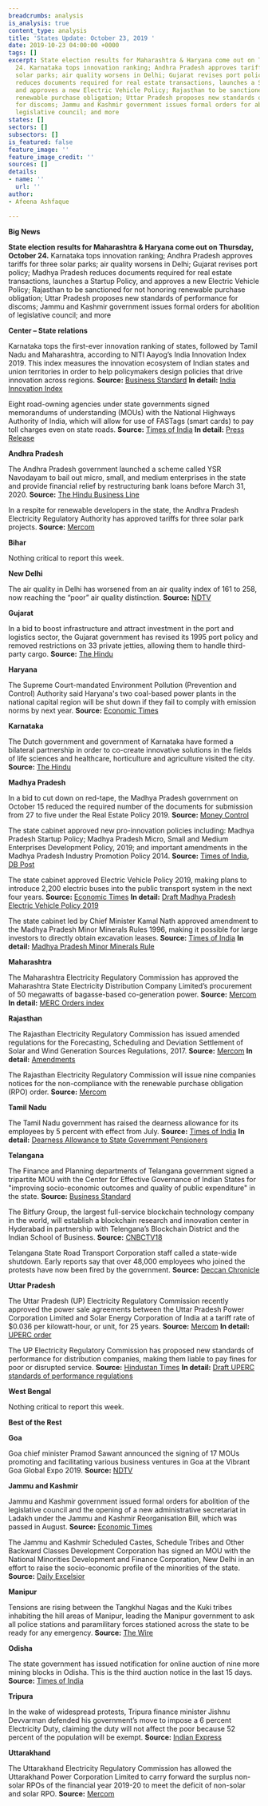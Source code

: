 ```yaml
---
breadcrumbs: analysis
is_analysis: true
content_type: analysis
title: 'States Update: October 23, 2019 '
date: 2019-10-23 04:00:00 +0000
tags: []
excerpt: State election results for Maharashtra & Haryana come out on Thursday, October
  24. Karnataka tops innovation ranking; Andhra Pradesh approves tariffs for three
  solar parks; air quality worsens in Delhi; Gujarat revises port policy; Madhya Pradesh
  reduces documents required for real estate transactions, launches a Startup Policy,
  and approves a new Electric Vehicle Policy; Rajasthan to be sanctioned for not honoring
  renewable purchase obligation; Uttar Pradesh proposes new standards of performance
  for discoms; Jammu and Kashmir government issues formal orders for abolition of
  legislative council; and more
states: []
sectors: []
subsectors: []
is_featured: false
feature_image: ''
feature_image_credit: ''
sources: []
details:
- name: ''
  url: ''
author:
- Afeena Ashfaque

---
```

**Big News**

**State election results for Maharashtra & Haryana come out on Thursday, October 24.** Karnataka tops innovation ranking; Andhra Pradesh approves tariffs for three solar parks; air quality worsens in Delhi; Gujarat revises port policy; Madhya Pradesh reduces documents required for real estate transactions, launches a Startup Policy, and approves a new Electric Vehicle Policy; Rajasthan to be sanctioned for not honoring renewable purchase obligation; Uttar Pradesh proposes new standards of performance for discoms; Jammu and Kashmir government issues formal orders for abolition of legislative council; and more

**Center – State relations**

Karnataka tops the first-ever innovation ranking of states, followed by Tamil Nadu and Maharashtra, according to NITI Aayog’s India Innovation Index 2019. This index measures the innovation ecosystem of Indian states and union territories in order to help policymakers design policies that drive innovation across regions. **Source:** [Business Standard](https://www.business-standard.com/article/pti-stories/karnataka-tops-innovation-ranking-of-states-best-investment-destination-in-india-niti-aayog-119101701101_1.html) **In detail:** [India Innovation Index](https://niti.gov.in/sites/default/files/2019-10/India_Innovation_Index_Report_2019.pdf)

Eight road-owning agencies under state governments signed memorandums of understanding (MOUs) with the National Highways Authority of India, which will allow for use of FASTags (smart cards) to pay toll charges even on state roads. **Source:** [Times of India](https://timesofindia.indiatimes.com/india/8-states-sign-mou-with-nhai-for-fastags/articleshowprint/71587035.cms) **In detail:** [Press Release](https://pib.gov.in/newsite/PrintRelease.aspx?relid=193790)

**Andhra Pradesh**

The Andhra Pradesh government launched a scheme called YSR Navodayam to bail out micro, small, and medium enterprises in the state and provide financial relief by restructuring bank loans before March 31, 2020. **Source:** [The Hindu Business Line](https://www.thehindubusinessline.com/news/national/andhra-pradesh-cm-launches-scheme-for-msmes/article29725994.ece)

In a respite for renewable developers in the state, the Andhra Pradesh Electricity Regulatory Authority has approved tariffs for three solar park projects. **Source:** [Mercom](https://mercomindia.com/respite-developers-andhra-approves-solar-projects/)

**Bihar**

Nothing critical to report this week.

**New Delhi**

The air quality in Delhi has worsened from an air quality index of 161 to 258, now reaching the “poor” air quality distinction. **Source:** [NDTV](https://www.ndtv.com/delhi-news/delhis-overall-air-quality-improves-to-moderate-category-2119721)

**Gujarat**

In a bid to boost infrastructure and attract investment in the port and logistics sector, the Gujarat government has revised its 1995 port policy and removed restrictions on 33 private jetties, allowing them to handle third-party cargo. **Source:** [The Hindu](https://www.thehindu.com/business/Economy/gujarat-brings-out-new-port-policy/article29683260.ece)

**Haryana**

The Supreme Court-mandated Environment Pollution (Prevention and Control) Authority said Haryana's two coal-based power plants in the national capital region will be shut down if they fail to comply with emission norms by next year. **Source:** [Economic Times](https://energy.economictimes.indiatimes.com/news/power/haryanas-thermal-power-plants-in-ncr-to-be-shut-if-emission-norms-not-met-by-2020-epca/71658246)

**Karnataka**

The Dutch government and government of Karnataka have formed a bilateral partnership in order to co-create innovative solutions in the fields of life sciences and healthcare, horticulture and agriculture visited the city. **Source:** [The Hindu](https://www.thehindu.com/news/national/karnataka/netherlands-to-work-with-karnataka-to-tackle-global-challenges/article29729025.ece)

**Madhya Pradesh**

In a bid to cut down on red-tape, the Madhya Pradesh government on October 15 reduced the required number of the documents for submission from 27 to five under the Real Estate Policy 2019. **Source:** [Money Control](https://www.moneycontrol.com/news/business/real-estate/madhya-pradesh-govt-approves-real-estate-policy-2019-4538281.html)

The state cabinet approved new pro-innovation policies including: Madhya Pradesh Startup Policy; Madhya Pradesh Micro, Small and Medium Enterprises Development Policy, 2019; and important amendments in the Madhya Pradesh Industry Promotion Policy 2014. **Source:** [Times of India](https://timesofindia.indiatimes.com/trend-tracking/mp-cabinet-gives-nod-to-policies-for-startups-tourism/articleshowprint/71601461.cms), [DB Post](https://dbpost.com/rs-1-crore-subsidy-for-establishing-start-up-in-madhya-pradesh/)

The state cabinet approved Electric Vehicle Policy 2019, making plans to introduce 2,200 electric buses into the public transport system in the next four years. **Source:** [Economic Times](https://auto.economictimes.indiatimes.com/news/commercial-vehicle/mhcv/mp-govt-to-introduce-2200-electric-buses-in-next-4-years/71603465) **In detail:** [Draft Madhya Pradesh Electric Vehicle Policy 2019](http://www.mpurban.gov.in/pdf/MPEVDPolicy2019.pdf)

The state cabinet led by Chief Minister Kamal Nath approved amendment to the Madhya Pradesh Minor Minerals Rules 1996, making it possible for large investors to directly obtain excavation leases. **Source:** [Times of India](https://timesofindia.indiatimes.com/city/bhopal/madhya-pradesh-invest-rs-25-crore-get-direct-mining-lease/articleshowprint/71612304.cms) **In detail:** [Madhya Pradesh Minor Minerals Rule](https://ibm.gov.in/writereaddata/files/10252016175254Mineral%20digest%20MP.pdf)

**Maharashtra**

The Maharashtra Electricity Regulatory Commission has approved the Maharashtra State Electricity Distribution Company Limited’s procurement of 50 megawatts of bagasse-based co-generation power. **Source:** [Mercom](https://mercomindia.com/maharashtra-msedcl-ppa-bagasse/) **In detail:** [MERC Orders index](https://www.merc.gov.in/faces/merc/common/outputClient.xhtml)

**Rajasthan**

The Rajasthan Electricity Regulatory Commission has issued amended regulations for the Forecasting, Scheduling and Deviation Settlement of Solar and Wind Generation Sources Regulations, 2017. **Source:** [Mercom](https://mercomindia.com/rajasthan-re-generators-deviation-settlement-charges/) **In detail:** [Amendments](http://rerc.rajasthan.gov.in/cnpl/PDFs/Forecasting_Reg_amend.pdf)

The Rajasthan Electricity Regulatory Commission will issue nine companies notices for the non-compliance with the renewable purchase obligation (RPO) order. **Source:** [Mercom](https://mercomindia.com/rajasthan-regulator-issue-non-compliance-rpo/)

**Tamil Nadu**

The Tamil Nadu government has raised the dearness allowance for its employees by 5 percent with effect from July. **Source:** [Times of India](https://timesofindia.indiatimes.com/city/chennai/tamil-nadu-govt-hikes-da-for-its-employees/articleshowprint/71634546.cms) **In detail:** [Dearness Allowance to State Government Pensioners](http://cms.tn.gov.in/sites/default/files/go/fin_e_327_2019.pdf)

**Telangana**

The Finance and Planning departments of Telangana government signed a tripartite MOU with the Center for Effective Governance of Indian States for "improving socio-economic outcomes and quality of public expenditure" in the state. **Source:** [Business Standard](https://www.business-standard.com/article/pti-stories/t-gana-govt-signs-mou-with-cegis-119101601385_1.html)

The Bitfury Group, the largest full-service blockchain technology company in the world, will establish a blockchain research and innovation center in Hyderabad in partnership with Telengana’s Blockchain District and the Indian School of Business. **Source:** [CNBCTV18](https://www.cnbctv18.com/technology/bitfury-to-set-up-blockchain-innovation-centre-in-hyderabad-4518871.htm)

Telangana State Road Transport Corporation staff called a state-wide shutdown. Early reports say that over 48,000 employees who joined the protests have now been fired by the government. **Source:** [Deccan Chronicle](http://www.deccanchronicle.com/nation/current-affairs/191019/statewide-shutdown-called-by-telangana-transport-staff-disrupts-daily.html)

**Uttar Pradesh**

The Uttar Pradesh (UP) Electricity Regulatory Commission recently approved the power sale agreements between the Uttar Pradesh Power Corporation Limited and Solar Energy Corporation of India at a tariff rate of $0.036 per kilowatt-hour, or unit, for 25 years. **Source:** [Mercom](https://mercomindia.com/uttar-pradesh-seci-psa-solar-tariff/) **In detail:** [UPERC order](http://www.uperc.org/App_File/Pt-no-1473of2019UPPCL-09-10-19-pdf10102019114147AM.pdf)

The UP Electricity Regulatory Commission has proposed new standards of performance for distribution companies, making them liable to pay fines for poor or disrupted service. **Source:** [Hindustan Times](https://www.hindustantimes.com/cities/uperc-proposes-compensation-for-poor-service-by-discoms/story-eQwbKsK0tQdmqOo4bR5COP.html) **In detail:** [Draft UPERC standards of performance regulations](http://www.uperc.org/App_File/OpenAccessDraft-rar1011201915150PM.rar)

**West Bengal**

Nothing critical to report this week.

**Best of the Rest**

**Goa**

Goa chief minister Pramod Sawant announced the signing of 17 MOUs promoting and facilitating various business ventures in Goa at the Vibrant Goa Global Expo 2019. **Source:** [NDTV](https://www.ndtv.com/india-news/goa-government-signs-17-agreements-at-vibrant-goa-global-expo-2019-2119630)

**Jammu and Kashmir**

Jammu and Kashmir government issued formal orders for abolition of the legislative council and the opening of a new administrative secretariat in Ladakh under the Jammu and Kashmir Reorganisation Bill, which was passed in August. **Source:** [Economic Times](https://economictimes.indiatimes.com/news/politics-and-nation/jammu-kashmir-legislative-council-abolished/articleshow/71637205.cms)

The Jammu and Kashmir Scheduled Castes, Schedule Tribes and Other Backward Classes Development Corporation has signed an MOU with the National Minorities Development and Finance Corporation, New Delhi in an effort to raise the socio-economic profile of the minorities of the state. **Source:** [Daily Excelsior](https://www.dailyexcelsior.com/sc-st-corporation-signs-mou-with-minorities-corporation/)

**Manipur**

Tensions are rising between the Tangkhul Nagas and the Kuki tribes inhabiting the hill areas of Manipur, leading the Manipur government to ask all police stations and paramilitary forces stationed across the state to be ready for any emergency. **Source:** [The Wire](https://thewire.in/government/naga-kuki-clash-manipur)

**Odisha**

The state government has issued notification for online auction of nine more mining blocks in Odisha. This is the third auction notice in the last 15 days. **Source:** [Times of India](https://timesofindia.indiatimes.com/city/bhubaneswar/odisha-govt-puts-nine-more-mining-blocks-for-auction/articleshowprint/71666462.cms)

**Tripura**

In the wake of widespread protests, Tripura finance minister Jishnu Devvarman defended his government’s move to impose a 6 percent Electricity Duty, claiming the duty will not affect the poor because 52 percent of the population will be exempt. **Source:** [Indian Express](https://indianexpress.com/article/north-east-india/tripura/tripura-finance-minister-defends-imposing-6-electricity-duty-says-minimum-pain-maximum-gain/)

**Uttarakhand**

The Uttarakhand Electricity Regulatory Commission has allowed the Uttarakhand Power Corporation Limited to carry forward the surplus non-solar RPOs of the financial year 2019-20 to meet the deficit of non-solar and solar RPO. **Source:** [Mercom](https://mercomindia.com/uttarakhand-discom-allowed-surplus-solar-rpo-deficits/)
